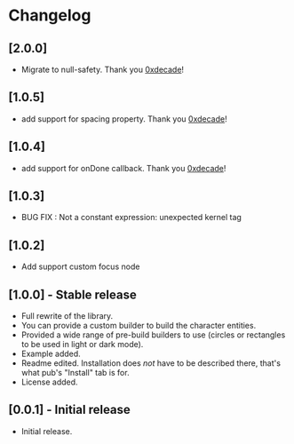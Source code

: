 # Changelog

## [2.0.0]
* Migrate to null-safety. Thank you [0xdecade](https://github.com/0xdecade)!

## [1.0.5]
* add support for spacing property. Thank you [0xdecade](https://github.com/0xdecade)!

## [1.0.4]
* add support for onDone callback. Thank you [0xdecade](https://github.com/0xdecade)!

## [1.0.3]
* BUG FIX : Not a constant expression: unexpected kernel tag

## [1.0.2]
* Add support custom focus node

## [1.0.0] - Stable release

* Full rewrite of the library.
* You can provide a custom builder to build the character entities.
* Provided a wide range of pre-build builders to use (circles or rectangles to be used in light or dark mode).
* Example added.
* Readme edited. Installation does _not_ have to be described there, that's what pub's "Install" tab is for.
* License added.

## [0.0.1] - Initial release

* Initial release.
